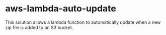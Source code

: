 # aws-lambda-auto-update
This solution allows a lambda function to automatically update when a new zip file is added to an S3 bucket.
